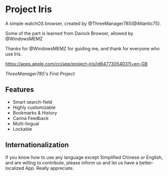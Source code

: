 # Project Iris
A simple watchOS browser, created by @ThreeManager785(@Atlantic75).

Some of the part is learned from Darock Browser, allowed by @WindowsMEMZ 

Thanks for @WindowsMEMZ for guiding me, and thank for everyone who use Iris.

https://apps.apple.com/cn/app/project-iris/id6477305403?l=en-GB

*ThreeManager785's First Project*

## Features
- Smart search-field
- Highly customizable
- Bookmarks & History
- Carina Feedback
- Multi-lingual
- Lockable

## Internationalization
If you know how to use any language except Simplified Chinese or English, and are willing to contribute, please inform us and let us have a better-localized App. Really appreciate.
